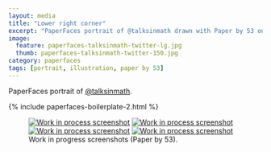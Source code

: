 ```yaml
---
layout: media
title: "Lower right corner"
excerpt: "PaperFaces portrait of @talksinmath drawn with Paper by 53 on an iPad."
image: 
  feature: paperfaces-talksinmath-twitter-lg.jpg
  thumb: paperfaces-talksinmath-twitter-150.jpg
category: paperfaces
tags: [portrait, illustration, paper by 53]
---
```


PaperFaces portrait of [@talksinmath](http://twitter.com/talksinmath).

{% include paperfaces-boilerplate-2.html %}

<figure class="half">
	<a href="{{ site.url }}/images/paperfaces-talksinmath-process-1-lg.jpg"><img src="{{ site.url }}/images/paperfaces-talksinmath-process-1-600.jpg" alt="Work in process screenshot"></a>
	<a href="{{ site.url }}/images/paperfaces-talksinmath-process-2-lg.jpg"><img src="{{ site.url }}/images/paperfaces-talksinmath-process-2-600.jpg" alt="Work in process screenshot"></a>
	<a href="{{ site.url }}/images/paperfaces-talksinmath-process-3-lg.jpg"><img src="{{ site.url }}/images/paperfaces-talksinmath-process-3-600.jpg" alt="Work in process screenshot"></a>
	<a href="{{ site.url }}/images/paperfaces-talksinmath-process-4-lg.jpg"><img src="{{ site.url }}/images/paperfaces-talksinmath-process-4-600.jpg" alt="Work in process screenshot"></a>
	<figcaption>Work in progress screenshots (Paper by 53).</figcaption>
</figure>